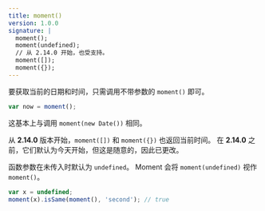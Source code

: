 ```yaml
---
title: moment()
version: 1.0.0
signature: |
  moment();
  moment(undefined);
  // 从 2.14.0 开始，也受支持。
  moment([]);
  moment({});
---
```



要获取当前的日期和时间，只需调用不带参数的 `moment()` 即可。

```javascript
var now = moment();
```

这基本上与调用 `moment(new Date())` 相同。

从 **2.14.0** 版本开始，`moment([])` 和 `moment({})` 也返回当前时间。 
在 **2.14.0** 之前，它们默认为今天开始，但这是随意的，因此已更改。

函数参数在未传入时默认为 `undefined`。
Moment 会将 `moment(undefined)` 视作 `moment()`。

```javascript
var x = undefined;
moment(x).isSame(moment(), 'second'); // true
```

